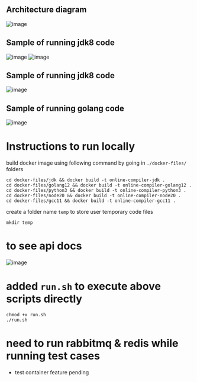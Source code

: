 
## Architecture diagram 
![image](https://github.com/AmitSureshChandra/online-compiler/assets/47358181/28308234-49d1-48ca-8f5f-bc37cd0de31f)


## Sample of running jdk8 code

![image](https://github.com/AmitSureshChandra/online-compiler/assets/47358181/e4397f33-517c-4cb9-8bd9-b020a48b6962)
![image](https://github.com/AmitSureshChandra/online-compiler/assets/47358181/f6425311-bc6b-485b-ba65-1675490cab17)

## Sample of running jdk8 code
![image](https://github.com/AmitSureshChandra/online-compiler/assets/47358181/f3a3fb2d-612a-48fb-a4f2-369a587882e8)

## Sample of running golang code
![image](https://github.com/AmitSureshChandra/online-compiler/assets/47358181/386672e1-e0b1-4704-9f11-86f0f80d751f)


# Instructions to run locally

build docker image using following command by going in `./docker-files/` folders
```shell
cd docker-files/jdk && docker build -t online-compiler-jdk .
cd docker-files/golang12 && docker build -t online-compiler-golang12 .
cd docker-files/python3 && docker build -t online-compiler-python3 .
cd docker-files/node20 && docker build -t online-compiler-node20 .
cd docker-files/gcc11 && docker build -t online-compiler-gcc11 .
```

create a folder name `temp` to store user temporary code files
```shell
mkdir temp
```

# to see api docs 
![image](https://github.com/AmitSureshChandra/online-compiler/assets/47358181/2a995616-fd56-4228-93b3-62026f609b19)

# added `run.sh` to execute above scripts directly
```shell
chmod +x run.sh
./run.sh
```


# need to run rabbitmq & redis while running test cases
- test container feature pending 
